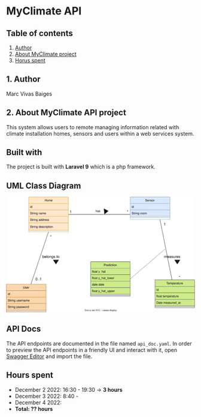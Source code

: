 # MyClimate API

## Table of contents
1. [Author](#1-author)
2. [About MyClimate project](#2-about-myclimate-api-project)
3. [Horus spent]()

## 1. Author
Marc Vivas Baiges

## 2. About MyClimate API project
This system allows users to remote managing information related with
climate installation homes, sensors and users within a web services system.

## Built with
The project is built with **Laravel 9** which is a php framework.

## UML Class Diagram
![UML Class Diagram](api_uml_diagram.svg)

## API Docs
The API endpoints are documented in the file named `api_doc.yaml`. In order to preview 
the API endpoints in a friendly UI and interact with it, 
open [Swagger Editor](https://editor.swagger.io/) and import the file.  

## Hours spent
- December 2 2022: 16:30 - 19:30 ->  <strong> 3 hours </strong>  
- December 3 2022: 8:40 - 
- December 4 2022: 
- <strong>  Total:   ?? hours  </strong> 
